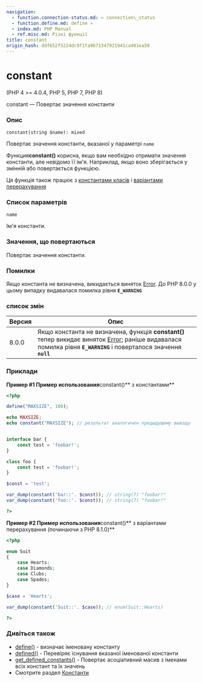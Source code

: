```yaml
---
navigation:
  - function.connection-status.md: « connection\_status
  - function.define.md: define »
  - index.md: PHP Manual
  - ref.misc.md: Різні функції
title: constant
origin_hash: ddf652f5224dc9f1fa9671347921941ca401ea50
---
```

# constant

(PHP 4 >= 4.0.4, PHP 5, PHP 7, PHP 8)

constant — Повертає значення константи

### Опис

```methodsynopsis
constant(string $name): mixed
```

Повертає значення константи, вказаної у параметрі `name`

Функция**constant()** корисна, якщо вам необхідно отримати значення константи, але невідомо її ім'я. Наприклад, якщо воно зберігається у змінній або повертається функцією.

Ця функція також працює з [константами класів](language.oop5.constants.md) і [варіантами перерахування](language.types.enumerations.md)

### Список параметрів

`name`

Ім'я константи.

### Значення, що повертаються

Повертає значення константи.

### Помилки

Якщо константа не визначена, викидається виняток [Error](class.error.md). До PHP 8.0.0 у цьому випадку видавалася помилка рівня **`E_WARNING`**

### список змін

| Версия | Опис |
| --- | --- |
| 8.0.0 | Якщо константа не визначена, функція **constant()** тепер викидає виняток [Error](class.error.md); раніше видавалася помилка рівня **`E_WARNING`** і поверталося значення **`null`** |

### Приклади

**Пример #1 Пример использования**constant()\*\* з константами\*\*

```php
<?php

define("MAXSIZE", 100);

echo MAXSIZE;
echo constant("MAXSIZE"); // результат аналогичен предыдущему выводу


interface bar {
    const test = 'foobar!';
}

class foo {
    const test = 'foobar!';
}

$const = 'test';

var_dump(constant('bar::'. $const)); // string(7) "foobar!"
var_dump(constant('foo::'. $const)); // string(7) "foobar!"

?>
```

**Пример #2 Пример использования**constant()\*\* з варіантами перерахування (починаючи з PHP 8.1.0)\*\*

```php
<?php

enum Suit
{
    case Hearts;
    case Diamonds;
    case Clubs;
    case Spades;
}

$case = 'Hearts';

var_dump(constant('Suit::'. $case)); // enum(Suit::Hearts)

?>
```

### Дивіться також

-   [define()](function.define.md) \- визначає іменовану константу
-   [defined()](function.defined.md) \- Перевіряє існування вказаної іменованої константи
-   [get\_defined\_constants()](function.get-defined-constants.md) \- Повертає асоціативний масив з іменами всіх констант та їх значень
-   Смотрите раздел [Константи](language.constants.md)
